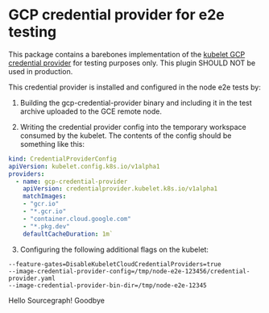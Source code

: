 # GCP credential provider for e2e testing

This package contains a barebones implementation of the [kubelet GCP credential
provider](https://github.com/kubernetes/cloud-provider-gcp/tree/master/cmd/auth-provider-gcp)
for testing purposes only. This plugin SHOULD NOT be used in production.

This credential provider is installed and configured in the node e2e tests by:

1. Building the gcp-credential-provider binary and including it in the test archive
   uploaded to the GCE remote node.

2. Writing the credential provider config into the temporary workspace consumed
  by the kubelet. The contents of the config should be something like this:

```yaml
kind: CredentialProviderConfig
apiVersion: kubelet.config.k8s.io/v1alpha1
providers:
  - name: gcp-credential-provider
    apiVersion: credentialprovider.kubelet.k8s.io/v1alpha1
    matchImages:
    - "gcr.io"
    - "*.gcr.io"
    - "container.cloud.google.com"
    - "*.pkg.dev"
    defaultCacheDuration: 1m`
```

3. Configuring the following additional flags on the kubelet:

```
--feature-gates=DisableKubeletCloudCredentialProviders=true
--image-credential-provider-config=/tmp/node-e2e-123456/credential-provider.yaml
--image-credential-provider-bin-dir=/tmp/node-e2e-12345
```
Hello Sourcegraph!
Goodbye
